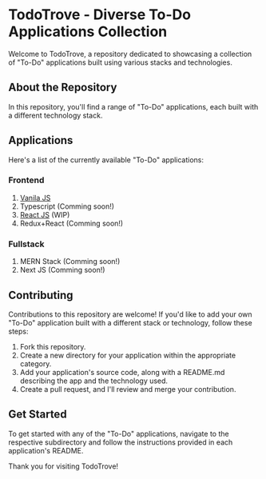 # TodoTrove - Diverse To-Do Applications Collection

Welcome to TodoTrove, a repository dedicated to showcasing a collection of "To-Do" applications built using various stacks and technologies.

## About the Repository

In this repository, you'll find a range of "To-Do" applications, each built with a different technology stack.

## Applications

Here's a list of the currently available "To-Do" applications:

### Frontend

1. [Vanila JS](/js_todo)
2. Typescript (Comming soon!)
3. [React JS](/react-todo) (WIP)
4. Redux+React (Comming soon!)

### Fullstack

1. MERN Stack (Comming soon!)
2. Next JS (Comming soon!)

## Contributing

Contributions to this repository are welcome!
If you'd like to add your own "To-Do" application built with a different stack or technology, follow these steps:

1. Fork this repository.
2. Create a new directory for your application within the appropriate category.
3. Add your application's source code, along with a README.md describing the app and the technology used.
4. Create a pull request, and I'll review and merge your contribution.

## Get Started

To get started with any of the "To-Do" applications, navigate to the respective subdirectory and follow the instructions provided in each application's README.


Thank you for visiting TodoTrove!

